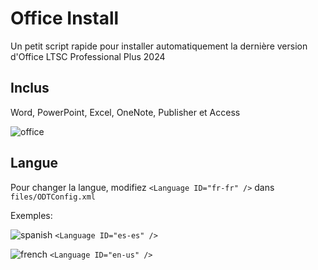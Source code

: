 # Office Install
Un petit script rapide pour installer automatiquement la dernière version d'Office LTSC Professional Plus 2024

## Inclus
Word, PowerPoint, Excel, OneNote, Publisher et Access

![office](https://github.com/user-attachments/assets/b71ab52d-f92f-4787-b46b-020a7f602f14)

## Langue
Pour changer la langue, modifiez `<Language ID="fr-fr" />` dans `files/ODTConfig.xml`

Exemples:

![spanish](https://raw.githubusercontent.com/stevenrskelton/flag-icon/master/png/16/country-4x3/es.png) `<Language ID="es-es" />`

![french](https://raw.githubusercontent.com/stevenrskelton/flag-icon/master/png/16/country-4x3/us.png) `<Language ID="en-us" />`
